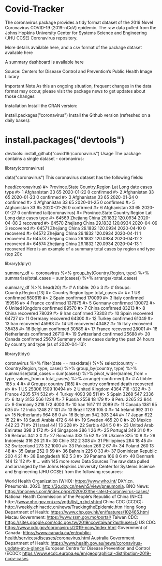 # Covid-Tracker
The coronavirus package provides a tidy format dataset of the 2019 Novel Coronavirus COVID-19 (2019-nCoV) epidemic. The raw data pulled from the Johns Hopkins University Center for Systems Science and Engineering (JHU CCSE) Coronavirus repository.

More details available here, and a csv format of the package dataset available here

A summary dashboard is available here



Source: Centers for Disease Control and Prevention’s Public Health Image Library

Important Note
As this an ongoing situation, frequent changes in the data format may occur, please visit the package news to get updates about those changes

Installation
Install the CRAN version:

install.packages("coronavirus") 
Install the Github version (refreshed on a daily bases):

# install.packages("devtools")
devtools::install_github("covid19r/coronavirus")
Usage
The package contains a single dataset - coronavirus:

library(coronavirus) 

data("coronavirus")
This coronavirus dataset has the following fields:

head(coronavirus) 
#>   Province.State Country.Region Lat Long       date cases      type
#> 1                   Afghanistan  33   65 2020-01-22     0 confirmed
#> 2                   Afghanistan  33   65 2020-01-23     0 confirmed
#> 3                   Afghanistan  33   65 2020-01-24     0 confirmed
#> 4                   Afghanistan  33   65 2020-01-25     0 confirmed
#> 5                   Afghanistan  33   65 2020-01-26     0 confirmed
#> 6                   Afghanistan  33   65 2020-01-27     0 confirmed
tail(coronavirus) 
#>       Province.State Country.Region     Lat     Long       date cases      type
#> 64569       Zhejiang          China 29.1832 120.0934 2020-04-08     2 recovered
#> 64570       Zhejiang          China 29.1832 120.0934 2020-04-09     3 recovered
#> 64571       Zhejiang          China 29.1832 120.0934 2020-04-10     0 recovered
#> 64572       Zhejiang          China 29.1832 120.0934 2020-04-11     1 recovered
#> 64573       Zhejiang          China 29.1832 120.0934 2020-04-12     2 recovered
#> 64574       Zhejiang          China 29.1832 120.0934 2020-04-13     1 recovered
Here is an example of a summary total cases by region and type (top 20):

library(dplyr)

summary_df <- coronavirus %>% group_by(Country.Region, type) %>%
  summarise(total_cases = sum(cases)) %>%
  arrange(-total_cases)

summary_df %>% head(20) 
#> # A tibble: 20 x 3
#> # Groups:   Country.Region [13]
#>    Country.Region type      total_cases
#>    <chr>          <chr>           <int>
#>  1 US             confirmed      580619
#>  2 Spain          confirmed      170099
#>  3 Italy          confirmed      159516
#>  4 France         confirmed      137875
#>  5 Germany        confirmed      130072
#>  6 United Kingdom confirmed       89570
#>  7 China          confirmed       83213
#>  8 China          recovered       78039
#>  9 Iran           confirmed       73303
#> 10 Spain          recovered       64727
#> 11 Germany        recovered       64300
#> 12 Turkey         confirmed       61049
#> 13 Iran           recovered       45983
#> 14 US             recovered       43482
#> 15 Italy          recovered       35435
#> 16 Belgium        confirmed       30589
#> 17 France         recovered       28001
#> 18 Netherlands    confirmed       26710
#> 19 Switzerland    confirmed       25688
#> 20 Canada         confirmed       25679
Summary of new cases during the past 24 hours by country and type (as of 2020-04-13):

library(tidyr)

coronavirus %>% 
  filter(date == max(date)) %>%
  select(country = Country.Region, type, cases) %>%
  group_by(country, type) %>%
  summarise(total_cases = sum(cases)) %>%
  pivot_wider(names_from = type,
              values_from = total_cases) %>%
  arrange(-confirmed)
#> # A tibble: 185 x 4
#> # Groups:   country [185]
#>    country              confirmed death recovered
#>    <chr>                    <int> <int>     <int>
#>  1 US                       25306  1509     10494
#>  2 United Kingdom            4364   718      -322
#>  3 France                    4205   574       532
#>  4 Turkey                    4093    98       511
#>  5 Spain                     3268   547      2336
#>  6 Italy                     3153   566      1224
#>  7 Russia                    2558    18       179
#>  8 Peru                      2265    23       844
#>  9 Germany                   2218   172      4000
#> 10 Iran                      1617   111      2089
#> 11 Canada                    1381    65       635
#> 12 India                     1248    27       101
#> 13 Brazil                    1238   105         0
#> 14 Ireland                    992    31         0
#> 15 Netherlands                964    86         0
#> 16 Belgium                    942   303       244
#> 17 Japan                      622    15        22
#> 18 Saudi Arabia               472     6        44
#> 19 Sweden                     465    20         0
#> 20 Mexico                     442    23        71
#> 21 Israel                     441    13       228
#> 22 Serbia                     424     5         0
#> 23 United Arab Emirates       398     3       172
#> 24 Singapore                  386     1        26
#> 25 Portugal                   349    31         0
#> 26 Belarus                    341     3         0
#> 27 Romania                    333    15        62
#> 28 Ukraine                    325    10         8
#> 29 Indonesia                  316    26        21
#> 30 Chile                      312     2       308
#> 31 Philippines                284    18        45
#> 32 Switzerland                273    32      1000
#> 33 Pakistan                   266     2        67
#> 34 Poland                     260    13        48
#> 35 Qatar                      252     0        59
#> 36 Bahrain                    225     0        33
#> 37 Dominican Republic         200     4        21
#> 38 Bangladesh                 182     5         3
#> 39 Panama                     166     8         6
#> 40 Denmark                    144    12       112
#> # … with 145 more rows
Data Sources
The raw data pulled and arranged by the Johns Hopkins University Center for Systems Science and Engineering (JHU CCSE) from the following resources:

World Health Organization (WHO): https://www.who.int/
DXY.cn. Pneumonia. 2020. http://3g.dxy.cn/newh5/view/pneumonia.
BNO News: https://bnonews.com/index.php/2020/02/the-latest-coronavirus-cases/
National Health Commission of the People’s Republic of China (NHC): http:://www.nhc.gov.cn/xcs/yqtb/list_gzbd.shtml
China CDC (CCDC): http:://weekly.chinacdc.cn/news/TrackingtheEpidemic.htm
Hong Kong Department of Health: https://www.chp.gov.hk/en/features/102465.html
Macau Government: https://www.ssm.gov.mo/portal/
Taiwan CDC: https://sites.google.com/cdc.gov.tw/2019ncov/taiwan?authuser=0
US CDC: https://www.cdc.gov/coronavirus/2019-ncov/index.html
Government of Canada: https://www.canada.ca/en/public-health/services/diseases/coronavirus.html
Australia Government Department of Health: https://www.health.gov.au/news/coronavirus-update-at-a-glance
European Centre for Disease Prevention and Control (ECDC): https://www.ecdc.europa.eu/en/geographical-distribution-2019-ncov-cases
